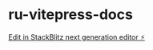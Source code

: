 # ru-vitepress-docs

[Edit in StackBlitz next generation editor ⚡️](https://stackblitz.com/~/github.com/proweb/ru-vitepress-docs)